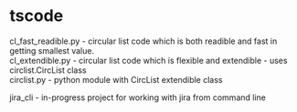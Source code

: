# tscode

cl_fast_readible.py - circular list code which is both readible and fast in getting smallest value.
<br>
cl_extendible.py - circular list code which is flexible and extendible - uses circlist.CircList class 
<br>
circlist.py  - python module with CircList extendible class

<p>
jira_cli - in-progress project for working with jira from command line
